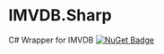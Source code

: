 # IMVDB.Sharp
C# Wrapper for IMVDB
[![NuGet Badge](https://img.shields.io/nuget/v/DiscogsClient.svg)](https://www.nuget.org/packages/PolyhydraGames.IMVDB/)